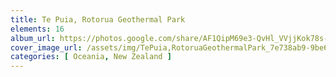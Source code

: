 ```yaml
---
title: Te Puia, Rotorua Geothermal Park
elements: 16
album_url: https://photos.google.com/share/AF1QipM69e3-QvHl_VVjjKok78s-ULMbaVmjSk8eg6JldVWVNCtDzZnR9YE9YaQnNS36WA?key=a2tJQ3IyZlN6VHpkZ2IyZnpCakhyZ2htczJGdU1R
cover_image_url: /assets/img/TePuia,RotoruaGeothermalPark_7e738ab9-9be6-4244-a78a-65111e0898f5.jpg
categories: [ Oceania, New Zealand ]
---
```

